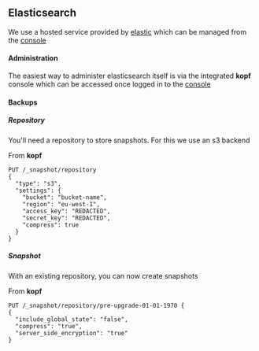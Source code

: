 ## Elasticsearch

We use a hosted service provided by [elastic](https://www.elastic.co) which can be managed from the [console](https://cloud.elastic.co/#/authentication/login/)

#### Administration

The easiest way to administer elasticsearch itself is via the integrated __kopf__ console which can be accessed once logged in to the [console](https://cloud.elastic.co/#/authentication/login/)

#### Backups

##### Repository

You'll need a repository to store snapshots.  For this we use an s3 backend

From __kopf__

```
PUT /_snapshot/repository 
{
  "type": "s3",
  "settings": {
    "bucket": "bucket-name",
    "region": "eu-west-1",
    "access_key": "REDACTED",
    "secret_key": "REDACTED",
    "compress": true
  }
}
```

##### Snapshot

With an existing repository, you can now create snapshots

From __kopf__

```
PUT /_snapshot/repository/pre-upgrade-01-01-1970 {
{
  "include_global_state": "false",
  "compress": "true",
  "server_side_encryption": "true"
}
```

